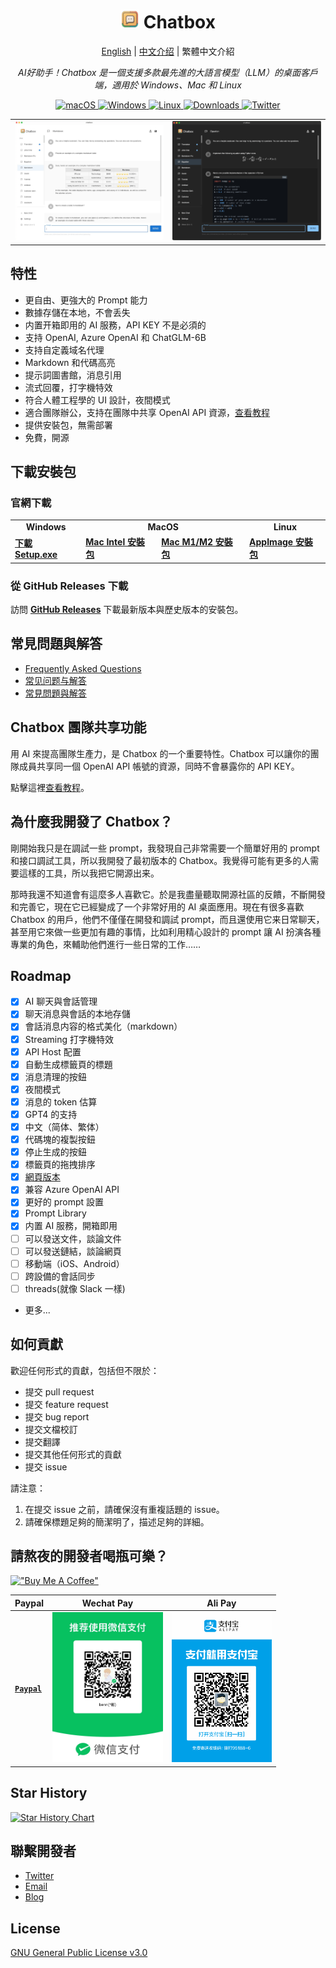 <h1 align="center">
<img src='./doc/icon.png' width='30'>
<span>Chatbox</span>
</h1>
<p align="center">
    <a href="./README.md">English</a> | <a href="./README-CN.md">中文介绍</a> | 繁體中文介紹
</p>
<p align="center">
    <em>AI好助手！Chatbox 是一個支援多款最先進的大語言模型（LLM）的桌面客戶端，適用於 Windows、Mac 和 Linux</em>
</p>


<p align="center">
<a href="https://github.com/Bin-Huang/chatbox/releases" target="_blank">
<img alt="macOS" src="https://img.shields.io/badge/-macOS-black?style=flat-square&logo=apple&logoColor=white" />
</a>
<a href="https://github.com/Bin-Huang/chatbox/releases" target="_blank">
<img alt="Windows" src="https://img.shields.io/badge/-Windows-blue?style=flat-square&logo=windows&logoColor=white" />
</a>
<a href="https://github.com/Bin-Huang/chatbox/releases" target="_blank">
<img alt="Linux" src="https://img.shields.io/badge/-Linux-yellow?style=flat-square&logo=linux&logoColor=white" />
</a>
<a href="https://github.com/Bin-Huang/chatbox/releases" target="_blank">
<img alt="Downloads" src="https://img.shields.io/github/downloads/Bin-Huang/chatbox/total.svg?style=flat" />
</a>
<a href="https://twitter.com/benn_huang" target="_blank">
<img alt="Twitter" src="https://img.shields.io/badge/follow-benn_huang-blue?style=flat&logo=Twitter" />
</a>
</p>

<table>
<tr>
<td>
<img src='./doc/snapshot2.png' />
</td>
<td>
<img src='./doc/snapshot4.png' />
</td>
</tr>
</table>


## 特性

- 更自由、更強大的 Prompt 能力
- 數據存儲在本地，不會丢失
- 内置开箱即用的 AI 服務，API KEY 不是必須的
- 支持 OpenAI, Azure OpenAI 和 ChatGLM-6B
- 支持自定義域名代理
- Markdown 和代碼高亮
- 提示詞圖書館，消息引用
- 流式回覆，打字機特效
- 符合人體工程學的 UI 設計，夜間模式
- 適合團隊辦公，支持在團隊中共享 OpenAI API 資源，[查看教程](./team-sharing/README-TC.md)
- 提供安裝包，無需部署
- 免費，開源

## 下載安裝包

### 官網下載

<table>
  <tr>
    <td style="text-align:center"><b>Windows</b></td>
    <td colspan="2" style="text-align:center"><b>MacOS</b></td>
    <td style="text-align:center"><b>Linux</b></td>
  </tr>
  <tr>
    <td>
      <b><a href='https://chatboxai.app/cn/?c=download-windows'>下載 Setup.exe</a></b>
    </td>
    <td>
      <b><a href='https://chatboxai.app/cn/?c=download-mac-intel'>Mac Intel 安裝包</a></b>
    </td>
    <td>
      <b><a href='https://chatboxai.app/cn/?c=download-mac-aarch'>Mac M1/M2 安裝包</a></b>
    </td>
    <td>
      <b><a href='https://chatboxai.app/cn/?c=download-linux'>AppImage 安裝包</a></b>
    </td>
  </tr>
</table>

### 從 GitHub Releases 下載

訪問 **[GitHub Releases](https://github.com/Bin-Huang/chatbox/releases)** 下載最新版本與歷史版本的安裝包。

## 常見問題與解答

- [Frequently Asked Questions](./FAQ.md)
- [常见问题与解答](./FAQ-CN.md)
- [常見問題與解答](./FAQ-TC.md)
## Chatbox 團隊共享功能

用 AI 來提高團隊生產力，是 Chatbox 的一个重要特性。Chatbox 可以讓你的團隊成員共享同一個 OpenAI API 帳號的資源，同時不會暴露你的 API KEY。

點擊這裡[查看教程](./team-sharing/README-TC.md)。
## 為什麼我開發了 Chatbox？

剛開始我只是在調試一些 prompt，我發現自己非常需要一个簡單好用的 prompt 和接口調試工具，所以我開發了最初版本的 Chatbox。我覺得可能有更多的人需要這樣的工具，所以我把它開源出来。

那時我還不知道會有這麼多人喜歡它。於是我盡量聽取開源社區的反饋，不斷開發和完善它，現在它已經變成了一个非常好用的 AI 桌面應用。現在有很多喜歡 Chatbox 的用戶，他們不僅僅在開發和調試 prompt，而且還使用它来日常聊天，甚至用它來做一些更加有趣的事情，比如利用精心設計的 prompt 讓 AI 扮演各種專業的角色，來輔助他們進行一些日常的工作……

## Roadmap

- [x] AI 聊天與會話管理
- [x] 聊天消息與會話的本地存儲
- [x] 會話消息内容的格式美化（markdown）
- [x] Streaming 打字機特效
- [x] API Host 配置
- [x] 自動生成標籤頁的標題
- [x] 消息清理的按鈕
- [x] 夜間模式
- [x] 消息的 token 估算
- [x] GPT4 的支持
- [x] 中文（简体、繁体）
- [x] 代碼塊的複製按鈕
- [x] 停止生成的按鈕
- [x] 標籤頁的拖拽排序
- [x] [網頁版本](https://web.chatboxai.app)
- [x] 兼容 Azure OpenAI API
- [x] 更好的 prompt 設置
- [x] Prompt Library
- [x] 内置 AI 服務，開箱即用
- [ ] 可以發送文件，談論文件
- [ ] 可以發送鏈結，談論網頁
- [ ] 移動端（iOS、Android）
- [ ] 跨設備的會話同步
- [ ] threads(就像 Slack 一樣)
- 更多...

## 如何貢獻

歡迎任何形式的貢獻，包括但不限於：

- 提交 pull request
- 提交 feature request
- 提交 bug report
- 提交文檔校訂
- 提交翻譯
- 提交其他任何形式的貢獻
- 提交 issue

請注意：
1. 在提交 issue 之前，請確保沒有重複話題的 issue。
2. 請確保標題足夠的簡潔明了，描述足夠的詳細。

## 請熬夜的開發者喝瓶可樂？

[!["Buy Me A Coffee"](https://www.buymeacoffee.com/assets/img/custom_images/orange_img.png)](https://buymeacoffee.com/benn)

| Paypal | Wechat Pay | Ali Pay |
| --- | --- | --- |
| [**`Paypal`**](https://www.paypal.me/tobennhuang) | <img src="./doc/wechat_pay.JPG" height="240" /> | <img src="./doc/ali_pay.PNG" height="240" /> |

## Star History

[![Star History Chart](https://api.star-history.com/svg?repos=Bin-Huang/chatbox&type=Date)](https://star-history.com/#Bin-Huang/chatbox&Date)

## 聯繫開發者

- [Twitter](https://twitter.com/benn_huang)
- [Email](mailto:tohuangbin@gmail.com)
- [Blog](https://bennhuang.com)

## License

[GNU General Public License v3.0](./LICENSE)
